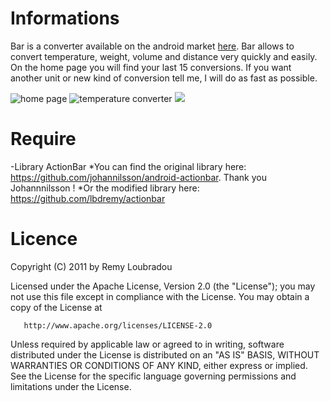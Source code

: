 # Informations
Bar is a converter available on the android market <a href="https://market.android.com/details?id=mobi.bar&feature=search_result">here</a>.
Bar allows to convert temperature, weight, volume and distance very quickly and easily.
On the home page you will find your last 15 conversions.
If you want another unit or new kind of conversion tell me, I will do as fast as possible.

<img src="https://ssl.gstatic.com/android/market/mobi.bar/ss-0-320-480-160-0-bea1fd6318d17fbc327dfdf5a9f3dd70b0053e39" alt="home page"/>
<img src="https://ssl.gstatic.com/android/market/mobi.bar/ss-4-320-480-160-0-663664a9ed33c8125623cd8cad91d08911aa6c60" alt="temperature converter"/>
<img src="https://ssl.gstatic.com/android/market/mobi.bar/ss-3-320-480-160-1-8807702d5390ed1868f0b9b3467ef70245c15c20"/>

# Require
 -Library ActionBar
 	*You can find the original library here: https://github.com/johannilsson/android-actionbar. Thank you Johannnilsson !
 	*Or the modified library here: https://github.com/lbdremy/actionbar

# Licence
Copyright (C) 2011 by Remy Loubradou

   Licensed under the Apache License, Version 2.0 (the "License");
   you may not use this file except in compliance with the License.
   You may obtain a copy of the License at

       http://www.apache.org/licenses/LICENSE-2.0

   Unless required by applicable law or agreed to in writing, software
   distributed under the License is distributed on an "AS IS" BASIS,
   WITHOUT WARRANTIES OR CONDITIONS OF ANY KIND, either express or implied.
   See the License for the specific language governing permissions and
   limitations under the License.